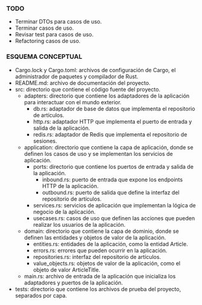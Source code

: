 ### TODO
- Terminar DTOs para casos de uso.
- Terminar casos de uso.
- Revisar test para casos de uso.
- Refactoring casos de uso.

### ESQUEMA CONCEPTUAL
- Cargo.lock y Cargo.toml: archivos de configuración de Cargo, el administrador de paquetes y compilador de Rust.
- README.md: archivo de documentación del proyecto.
- src: directorio que contiene el código fuente del proyecto.
    - adapters: directorio que contiene los adaptadores de la aplicación para interactuar con el mundo exterior.
        - db.rs: adaptador de base de datos que implementa el repositorio de artículos.
        - http.rs: adaptador HTTP que implementa el puerto de entrada y salida de la aplicación.
        - redis.rs: adaptador de Redis que implementa el repositorio de sesiones.
    - application: directorio que contiene la capa de aplicación, donde se definen los casos de uso y se implementan los servicios de aplicación.
        - ports: directorio que contiene los puertos de entrada y salida de la aplicación.
            - inbound.rs: puerto de entrada que expone los endpoints HTTP de la aplicación.
            - outbound.rs: puerto de salida que define la interfaz del repositorio de artículos.
        - services.rs: servicios de aplicación que implementan la lógica de negocio de la aplicación.
        - usecases.rs: casos de uso que definen las acciones que pueden realizar los usuarios de la aplicación.
    - domain: directorio que contiene la capa de dominio, donde se definen las entidades y objetos de valor de la aplicación.
        - entities.rs: entidades de la aplicación, como la entidad Article.
        - errors.rs: errores que pueden ocurrir en la aplicación.
        - repositories.rs: interfaz del repositorio de artículos.
        - value_objects.rs: objetos de valor de la aplicación, como el objeto de valor ArticleTitle.
    - main.rs: archivo de entrada de la aplicación que inicializa los adaptadores y puertos de la aplicación.
- tests: directorio que contiene los archivos de prueba del proyecto, separados por capa.
